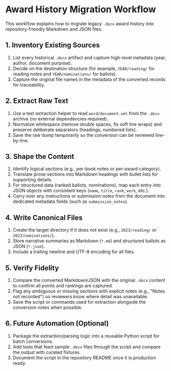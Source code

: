 # Award History Migration Workflow

This workflow explains how to migrate legacy `.docx` award history into repository-friendly Markdown and JSON files.

## 1. Inventory Existing Sources
1. List every historical `.docx` artifact and capture high-level metadata (year, author, document purpose).
2. Decide on the destination structure (for example, `YEAR/reading/` for reading notes and `YEAR/nominations/` for ballots).
3. Capture the original file names in the metadata of the converted records for traceability.

## 2. Extract Raw Text
1. Use a text extraction helper to read `word/document.xml` from the `.docx` archive (no external dependencies required).
2. Normalize whitespace (remove double spaces, fix soft line wraps) and preserve deliberate separators (headings, numbered lists).
3. Save the raw dump temporarily so the conversion can be reviewed line-by-line.

## 3. Shape the Content
1. Identify logical sections (e.g., per-book notes or per-award category).
2. Translate prose sections into Markdown headings with bullet lists for supporting details.
3. For structured data (ranked ballots, nominations), map each entry into JSON objects with consistent keys (`name`, `title`, `rank`, `work`, etc.).
4. Carry over any instructions or submission notes from the document into dedicated metadata fields (such as `submission_notes`).

## 4. Write Canonical Files
1. Create the target directory if it does not exist (e.g., `2023/reading/` or `2023/nominations/`).
2. Store narrative summaries as Markdown (`*.md`) and structured ballots as JSON (`*.json`).
3. Include a trailing newline and UTF-8 encoding for all files.

## 5. Verify Fidelity
1. Compare the converted Markdown/JSON with the original `.docx` content to confirm all points and rankings are captured.
2. Flag any ambiguous or missing sections with explicit notes (e.g., "Notes not recorded") so reviewers know where detail was unavailable.
3. Save the script or commands used for extraction alongside the conversion notes when possible.

## 6. Future Automation (Optional)
1. Package the extraction/parsing logic into a reusable Python script for batch conversions.
2. Add tests that feed sample `.docx` files through the script and compare the output with curated fixtures.
3. Document the script in the repository README once it is production ready.
